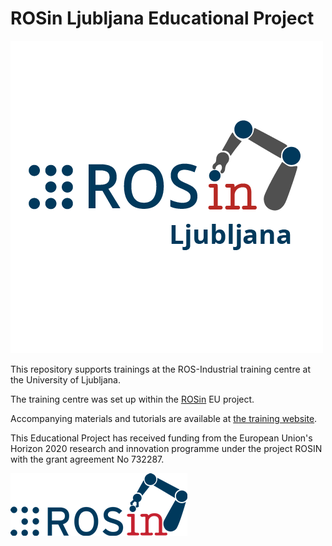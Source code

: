 # ROSin Ljubljana Educational Project 

![ROSin Ljubljana logo](/img/logo_rosin_ljubljana.png "ROSin Ljubljana")

This repository supports trainings at the ROS-Industrial training centre at the University of Ljubljana.

The training centre was set up within the [ROSin](https://www.rosin-project.eu) EU project.

Accompanying materials and tutorials are available at [the training website](http://web.fs.uni-lj.si/lakos/rosin/).

This Educational Project has received funding from the European Union's Horizon 2020 research and innovation programme under the project ROSIN with the grant agreement No 732287.

![ROSin logo](/img/logo_rosin.png "ROSin")
